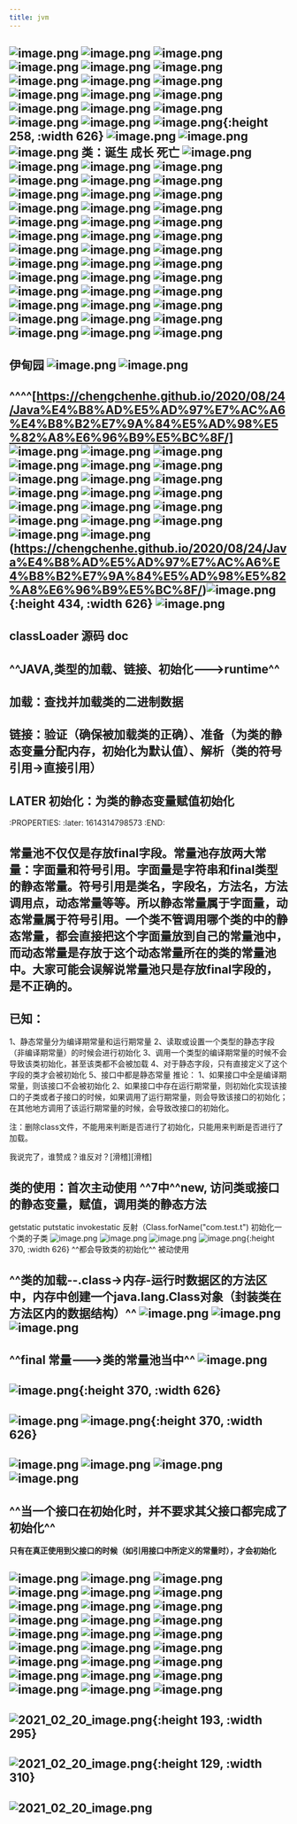 ```yaml
---
title: jvm
---
```


## ![image.png](/assets/pages_jvm_1614346415996_0.png) ![image.png](/assets/pages_jvm_1614346520641_0.png) ![image.png](/assets/pages_jvm_1614346549605_0.png) ![image.png](/assets/pages_jvm_1614346580076_0.png) ![image.png](/assets/pages_jvm_1614346686351_0.png) ![image.png](/assets/pages_jvm_1614346790773_0.png) ![image.png](/assets/pages_jvm_1614346867950_0.png) ![image.png](/assets/pages_jvm_1614346929289_0.png) ![image.png](/assets/pages_jvm_1614347008342_0.png) ![image.png](/assets/pages_jvm_1614347079790_0.png) ![image.png](/assets/pages_jvm_1614347102188_0.png) ![image.png](/assets/pages_jvm_1614347106284_0.png) ![image.png](/assets/pages_jvm_1614345600713_0.png) ![image.png](/assets/pages_jvm_1614345778950_0.png) ![image.png](/assets/pages_jvm_1614345946878_0.png) ![image.png](/assets/pages_jvm_1614346116533_0.png) ![image.png](/assets/pages_jvm_1614345573099_0.png) ![image.png](/assets/pages_jvm_1614344083395_0.png){:height 258, :width 626} ![image.png](/assets/pages_jvm_1614344419612_0.png) ![image.png](/assets/pages_jvm_1614344789402_0.png) ![image.png](/assets/pages_jvm_1614344897032_0.png) 类：诞生 成长 死亡 ![image.png](/assets/pages_jvm_1614343815197_0.png) ![image.png](/assets/pages_jvm_1614344024295_0.png) ![image.png](/assets/pages_jvm_1614343524756_0.png) ![image.png](/assets/pages_jvm_1614343724130_0.png) ![image.png](/assets/pages_jvm_1614343116313_0.png) ![image.png](/assets/pages_jvm_1614339902984_0.png) ![image.png](/assets/pages_jvm_1614339934098_0.png) ![image.png](/assets/pages_jvm_1614340056748_0.png) ![image.png](/assets/pages_jvm_1614340113759_0.png) ![image.png](/assets/pages_jvm_1614340710513_0.png) ![image.png](/assets/pages_jvm_1614340958705_0.png) ![image.png](/assets/pages_jvm_1614341100763_0.png) ![image.png](/assets/pages_jvm_1614341148080_0.png) ![image.png](/assets/pages_jvm_1614341385503_0.png) ![image.png](/assets/pages_jvm_1614341505387_0.png) ![image.png](/assets/pages_jvm_1614341634183_0.png) ![image.png](/assets/pages_jvm_1614341713080_0.png) ![image.png](/assets/pages_jvm_1614341892796_0.png) ![image.png](/assets/pages_jvm_1614342022243_0.png) ![image.png](/assets/pages_jvm_1614342254528_0.png) ![image.png](/assets/pages_jvm_1614342506722_0.png) ![image.png](/assets/pages_jvm_1614342531210_0.png) ![image.png](/assets/pages_jvm_1614342765033_0.png) ![image.png](/assets/pages_jvm_1614342850864_0.png) ![image.png](/assets/pages_jvm_1614339524191_0.png) ![image.png](/assets/pages_jvm_1614339362537_0.png) ![image.png](/assets/pages_jvm_1614339372170_0.png) ![image.png](/assets/pages_jvm_1614339287344_0.png) ![image.png](/assets/pages_jvm_1614335397374_0.png) ![image.png](/assets/pages_jvm_1614336061997_0.png) ![image.png](/assets/pages_jvm_1614336471337_0.png) ![image.png](/assets/pages_jvm_1614336669378_0.png) ![image.png](/assets/pages_jvm_1614336953296_0.png) ![image.png](/assets/pages_jvm_1614337927671_0.png) ![image.png](/assets/pages_jvm_1614338072759_0.png) ![image.png](/assets/pages_jvm_1614338480796_0.png) ![image.png](/assets/pages_jvm_1614338923662_0.png) ![image.png](/assets/pages_jvm_1614338946489_0.png) ![image.png](/assets/pages_jvm_1614339172270_0.png) ![image.png](/assets/pages_jvm_1614339186825_0.png)
## 伊甸园 ![image.png](/assets/pages_jvm_1614323076727_0.png) ![image.png](/assets/pages_jvm_1614323185585_0.png)
## ^^^^[https://chengchenhe.github.io/2020/08/24/Java%E4%B8%AD%E5%AD%97%E7%AC%A6%E4%B8%B2%E7%9A%84%E5%AD%98%E5%82%A8%E6%96%B9%E5%BC%8F/] ![image.png](/assets/pages_jvm_1614319783753_0.png) ![image.png](/assets/pages_jvm_1614319945478_0.png) ![image.png](/assets/pages_jvm_1614321547229_0.png) ![image.png](/assets/pages_jvm_1614321942871_0.png) ![image.png](/assets/pages_jvm_1614322183727_0.png) ![image.png](/assets/pages_jvm_1614322620239_0.png) ![image.png](/assets/pages_jvm_1614319511168_0.png) ![image.png](/assets/pages_jvm_1614319344090_0.png) ![image.png](/assets/pages_jvm_1614318698230_0.png) ![image.png](/assets/pages_jvm_1614318855301_0.png) ![image.png](/assets/pages_jvm_1614318870430_0.png) ![image.png](/assets/pages_jvm_1614318047330_0.png) ![image.png](/assets/pages_jvm_1614318168764_0.png) ![image.png](/assets/pages_jvm_1614317220508_0.png) ![image.png](/assets/pages_jvm_1614317405353_0.png) ![image.png](/assets/pages_jvm_1614317463251_0.png) ![image.png](/assets/pages_jvm_1614317685816_0.png) ![image.png](/assets/pages_jvm_1614317145560_0.png) ![image.png](/assets/pages_jvm_1614317090981_0.png) ![image.png](/assets/pages_jvm_1614316966494_0.png) (https://chengchenhe.github.io/2020/08/24/Java%E4%B8%AD%E5%AD%97%E7%AC%A6%E4%B8%B2%E7%9A%84%E5%AD%98%E5%82%A8%E6%96%B9%E5%BC%8F/)![image.png](/assets/pages_jvm_1614316502763_0.png){:height 434, :width 626} ![image.png](/assets/pages_jvm_1614316756431_0.png)
## classLoader 源码 doc
## ^^JAVA,类型的加载、链接、初始化--->runtime^^
## 加载：查找并加载类的二进制数据
## 链接：验证（确保被加载类的正确）、准备（为类的静态变量分配内存，初始化为默认值）、解析（类的符号引用->直接引用）
## LATER 初始化：为类的静态变量赋值初始化
:PROPERTIES:
:later: 1614314798573
:END:
## 常量池不仅仅是存放final字段。常量池存放两大常量：字面量和符号引用。字面量是字符串和final类型的静态常量。符号引用是类名，字段名，方法名，方法调用点，动态常量等等。所以静态常量属于字面量，动态常量属于符号引用。一个类不管调用哪个类的中的静态常量，都会直接把这个字面量放到自己的常量池中，而动态常量是存放于这个动态常量所在的类的常量池中。大家可能会误解说常量池只是存放final字段的，是不正确的。
## 已知：
1、静态常量分为编译期常量和运行期常量
2、读取或设置一个类型的静态字段（非编译期常量）的时候会进行初始化
3、调用一个类型的编译期常量的时候不会导致该类初始化，甚至该类都不会被加载
4、对于静态字段，只有直接定义了这个字段的类才会被初始化
5、接口中都是静态常量
推论：
1、如果接口中全是编译期常量，则该接口不会被初始化
2、如果接口中存在运行期常量，则初始化实现该接口的子类或者子接口的时候，如果调用了运行期常量，则会导致该接口的初始化；在其他地方调用了该运行期常量的时候，会导致改接口的初始化。

注：删除class文件，不能用来判断是否进行了初始化，只能用来判断是否进行了加载。

我说完了，谁赞成？谁反对？[滑稽][滑稽]
## 类的使用：首次主动使用 ^^7中^^new, 访问类或接口的静态变量，赋值，调用类的静态方法
getstatic putstatic invokestatic 反射（Class.forName("com.test.t") 初始化一个类的子类 ![image.png](/assets/pages_jvm_1614310457526_0.png) ![image.png](/assets/pages_jvm_1614310641420_0.png) ![image.png](/assets/pages_jvm_1614311474453_0.png) ![image.png](/assets/pages_jvm_1614260950025_0.png){:height 370, :width 626} ^^都会导致类的初始化^^
被动使用
## ^^类的加载--.class->内存-运行时数据区的方法区中，内存中创建一个java.lang.Class对象（封装类在方法区内的数据结构）^^ ![image.png](/assets/pages_jvm_1614261161716_0.png) ![image.png](/assets/pages_jvm_1614261422811_0.png) ![image.png](/assets/pages_jvm_1614261819295_0.png)
## ^^final 常量--->类的常量池当中^^ ![image.png](/assets/pages_jvm_1614262072348_0.png)
## ![image.png](/assets/pages_jvm_1614260024725_0.png){:height 370, :width 626}
## ![image.png](/assets/pages_jvm_1614262428015_0.png) ![image.png](/assets/pages_jvm_1614262973414_0.png){:height 370, :width 626}
## ![image.png](/assets/pages_jvm_1614263249004_0.png) ![image.png](/assets/pages_jvm_1614263396865_0.png) ![image.png](/assets/pages_jvm_1614263634984_0.png) ![image.png](/assets/pages_jvm_1614263648460_0.png)
## ^^当一个接口在初始化时，并不要求其父接口都完成了初始化^^
**只有在真正使用到父接口的时候（如引用接口中所定义的常量时），才会初始化**
## ![image.png](/assets/pages_jvm_1614264630030_0.png) ![image.png](/assets/pages_jvm_1614264731106_0.png) ![image.png](/assets/pages_jvm_1614264935131_0.png) ![image.png](/assets/pages_jvm_1614264951467_0.png) ![image.png](/assets/pages_jvm_1614268993393_0.png) ![image.png](/assets/pages_jvm_1614269078750_0.png) ![image.png](/assets/pages_jvm_1614269088892_0.png) ![image.png](/assets/pages_jvm_1614269117853_0.png) ![image.png](/assets/pages_jvm_1614269131344_0.png) ![image.png](/assets/pages_jvm_1614269172304_0.png) ![image.png](/assets/pages_jvm_1614269184522_0.png) ![image.png](/assets/pages_jvm_1614269309122_0.png) ![image.png](/assets/pages_jvm_1614269366106_0.png) ![image.png](/assets/pages_jvm_1614269378113_0.png) ![image.png](/assets/pages_jvm_1614269442105_0.png) ![image.png](/assets/pages_jvm_1614269499269_0.png) ![image.png](/assets/pages_jvm_1614269810640_0.png) ![image.png](/assets/pages_jvm_1614270648280_0.png) ![image.png](/assets/pages_jvm_1614270705512_0.png) ![image.png](/assets/pages_jvm_1614271028792_0.png) ![image.png](/assets/pages_jvm_1614272277645_0.png) ![image.png](/assets/pages_jvm_1614272676983_0.png) ![image.png](/assets/pages_jvm_1614272878250_0.png) ![image.png](/assets/pages_jvm_1614273169055_0.png) ![image.png](/assets/pages_jvm_1614309188118_0.png) ![image.png](/assets/pages_jvm_1614309414204_0.png) ![image.png](/assets/pages_jvm_1614309482585_0.png)
##
##
##
## ![2021_02_20_image.png](https://cdn.logseq.com/%2F7aa8ab99-753a-4230-847b-43a1c3a3ef4797c840bd-c3e1-49cc-970a-4b9827da75422021_02_20_image.png?Expires=4767385989&Signature=UwomT7eWMKO28zVNEkObg4AI4Q0J15iUfiaVOtDxJNU7jKldcIfxnBqaWkg6BdYMLBseIty1QCdx6BTJS5johjPYqEhkiBdZs9i0vDkR7WgNHYLbttOcIglP4l4WChvnAF2l3zQACLz82SNNi-du6cHk42ZXd6wepNU1jQyyvcoBQaB2Q9BfUIlxc6xK7nJ9OWLVcTTNwhdwp7D~hIfiGW69eiGdZWTA1Mu~ZczRHOLrtTkZjdbg1VqTxCF-UyLxcRBcT88B3KY2PJVVZ4BoOcYAcWuDWlWcEvk2UUqRdbLG9-tswSk2VMg7skxDgKAnRLAupNO2jPPgfpmEv-d0WA__&Key-Pair-Id=APKAJE5CCD6X7MP6PTEA){:height 193, :width 295}
## ![2021_02_20_image.png](https://cdn.logseq.com/%2F7aa8ab99-753a-4230-847b-43a1c3a3ef47c72c2622-9ea5-49d4-b5d4-b7b47654e34b2021_02_20_image.png?Expires=4767392525&Signature=kpyVeXDOo2bzHp2oUagRcg2Nwg2~WjMwT3WLKGtXEYU4E-XTdsBckFLHf3jVQhdRK5gJ11l9Ee0jDBRNaMQgItOHleEpZfG~pfhIdOYGTA5Ub2ybVVKFLtzG0ZvVgZjPYRvnjGQ9QBNdRKa~975skP8h8~mmhSN7nx689OXwRYa53l2j4qCgQe6GQv62x9gAbBAL3B3~NK3gZGG5oWRfHFZMF9IErQg6VLf3kJpt-RrC40o8X43AW9D3n-AbdMWSsfkPs2P831IB0jPJMrDI0UxSkbhvRLDfgCe6cl69conrZIiedBWSfQI4VcM-WeL2k9PU8b6vCLsTCx48iIFcjg__&Key-Pair-Id=APKAJE5CCD6X7MP6PTEA){:height 129, :width 310}
## ![2021_02_20_image.png](https://cdn.logseq.com/%2F7aa8ab99-753a-4230-847b-43a1c3a3ef47b07fc96e-0461-4dc0-974b-db145855f4082021_02_20_image.png?Expires=4767403581&Signature=VdzrpAhIt3U2MKCXj1kOTWproymRSqp3Ei8fas15UjyZVOkWEm7jld9lYYHDMBERO6fJREhC7fGgUYsBo-83bPgcKNQfyRMbEXt0uVLZmDR-Oeu64t9DKxVdREeZqirrfy6aZ~cDNpIMPQvMYbQiRmSn--sLx9ejYP5Mjsi4EU9qTcWEF5H4twkmVGW7lSL1CNuc-5JakAUBZ13FGMCVM2qa3tnEJxdUX7PHTzp2hG7VyUq5b4MyVk4uxs92b295dCMP8~JpdXQRk2Zx0I7DzOiVs~7FfrL5KZXVGkD7d-SSJsQizPJmvF-Jx5r2G~ompG5dBZNs9tT2eKp4o6R-dg__&Key-Pair-Id=APKAJE5CCD6X7MP6PTEA)
##
